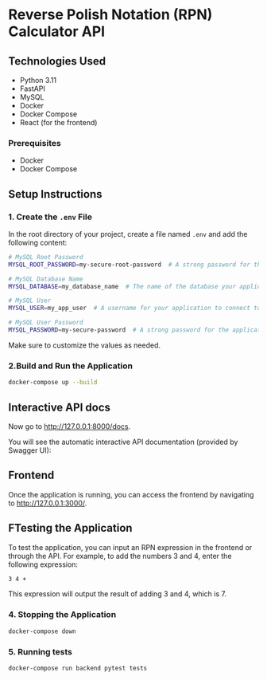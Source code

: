 # Reverse Polish Notation (RPN) Calculator API

## Technologies Used

- Python 3.11
- FastAPI
- MySQL
- Docker
- Docker Compose
- React (for the frontend)
### Prerequisites
- Docker
- Docker Compose
## Setup Instructions

### 1. Create the `.env` File

In the root directory of your project, create a file named `.env` and add the following content:

```bash
# MySQL Root Password
MYSQL_ROOT_PASSWORD=my-secure-root-password  # A strong password for the root user.

# MySQL Database Name
MYSQL_DATABASE=my_database_name  # The name of the database your application will use.

# MySQL User
MYSQL_USER=my_app_user  # A username for your application to connect to the database.

# MySQL User Password
MYSQL_PASSWORD=my-secure-password  # A strong password for the application user.

```
Make sure to customize the values as needed.

### 2.Build and Run the Application
```bash
docker-compose up --build
```
## Interactive API docs
Now go to http://127.0.0.1:8000/docs.

You will see the automatic interactive API documentation (provided by Swagger UI):

## Frontend
Once the application is running, you can access the frontend by navigating to http://127.0.0.1:3000/.

## FTesting the Application
To test the application, you can input an RPN expression in the frontend or through the API. For example, to add the numbers 3 and 4, enter the following expression:
```bash
3 4 +
```
This expression will output the result of adding 3 and 4, which is 7.

### 4. Stopping the Application
```bash
docker-compose down
```


### 5. Running tests
```bash
docker-compose run backend pytest tests
```